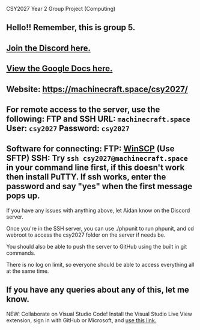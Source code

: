 CSY2027 Year 2 Group Project (Computing)

Hello!! Remember, this is group 5. 
---
[Join the Discord here.](https://discord.gg/UDRjzbZ)
---
[View the Google Docs here.](https://drive.google.com/drive/folders/1uIkpx8nissu3D8i9udBwD117N0xaaeN8?usp=sharing)
---
Website: https://machinecraft.space/csy2027/
---
For remote access to the server, use the following:
FTP and SSH URL: `machinecraft.space` User: `csy2027` Password: `csy2027`
---
Software for connecting:
FTP: [WinSCP](https://winscp.net/eng/index.php) (Use SFTP)
SSH: Try `ssh csy2027@machinecraft.space` in your command line first, if this doesn't work then install PuTTY. If ssh works, enter the password and say "yes" when the first message pops up.
---
If you have any issues with anything above, let Aidan know on the Discord server.

Once you're in the SSH server, you can use ./phpunit to run phpunit, and cd webroot to access the csy2027 folder on the server if needs be.

You should also be able to push the server to GitHub using the built in git commands.

There is no log on limit, so everyone should be able to access everything all at the same time.

If you have any queries about any of this, let me know.
---
NEW: Collaborate on Visual Studio Code! Install the Visual Studio Live View extension, sign in with GitHub or Microsoft, and [use this link.](https://prod.liveshare.vsengsaas.visualstudio.com/join?E865FBCB91420FF00967E5B2A48EECE3C5DE)
